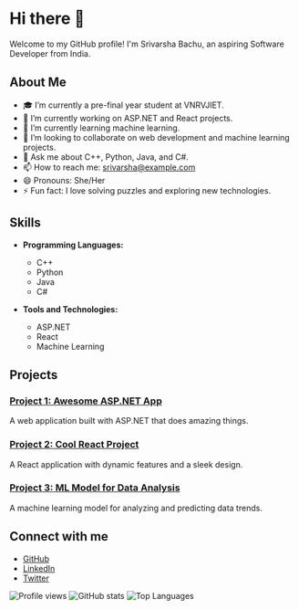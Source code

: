 # Hi there 👋

Welcome to my GitHub profile! I'm Srivarsha Bachu, an aspiring Software Developer from India.

## About Me

- 🎓 I’m currently a pre-final year student at VNRVJIET.
- 🔭 I’m currently working on ASP.NET and React projects.
- 🌱 I’m currently learning machine learning.
- 👯 I’m looking to collaborate on web development and machine learning projects.
- 💬 Ask me about C++, Python, Java, and C#.
- 📫 How to reach me: srivarsha@example.com
- 😄 Pronouns: She/Her
- ⚡ Fun fact: I love solving puzzles and exploring new technologies.

## Skills

- **Programming Languages:**
  - C++
  - Python
  - Java
  - C#

- **Tools and Technologies:**
  - ASP.NET
  - React
  - Machine Learning

## Projects

### [Project 1: Awesome ASP.NET App](https://github.com/srivarsha/awesome-aspnet-app)
A web application built with ASP.NET that does amazing things.

### [Project 2: Cool React Project](https://github.com/srivarsha/cool-react-project)
A React application with dynamic features and a sleek design.

### [Project 3: ML Model for Data Analysis](https://github.com/srivarsha/ml-data-analysis)
A machine learning model for analyzing and predicting data trends.



## Connect with me
- [GitHub](https://github.com/srivarsha)
- [LinkedIn](https://www.linkedin.com/in/srivarsha)
- [Twitter](https://twitter.com/srivarsha)

![Profile views](https://komarev.com/ghpvc/?username=srivarsha&color=blue)
![GitHub stats](https://github-readme-stats.vercel.app/api?username=srivarsha&show_icons=true&theme=radical)
![Top Languages](https://github-readme-stats.vercel.app/api/top-langs/?username=srivarsha&layout=compact&theme=radical)
